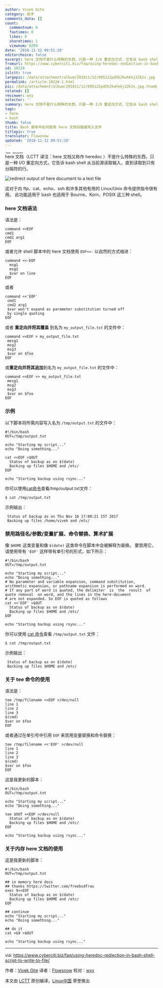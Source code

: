 ```yaml
---
author: Vivek Gite
category: 技术
comments_data: []
count:
  commentnum: 0
  favtimes: 0
  likes: 0
  sharetimes: 1
  viewnum: 8299
date: '2018-11-12 09:51:20'
editorchoice: false
excerpt: here 文档不是什么特殊的东西，只是一种 I/O 重定向方式，它告诉 bash shell 从当前源读取输入，直到读取到只有分隔符的行。
fromurl: https://www.cyberciti.biz/faq/using-heredoc-rediection-in-bash-shell-script-to-write-to-file/
id: 10224
islctt: true
largepic: /data/attachment/album/201811/12/095122pd5k2kwhkkj22k2s.jpg
permalink: /article-10224-1.html
pic: /data/attachment/album/201811/12/095122pd5k2kwhkkj22k2s.jpg.thumb.jpg
related: []
reviewer: wxy
selector: ''
summary: here 文档不是什么特殊的东西，只是一种 I/O 重定向方式，它告诉 bash shell 从当前源读取输入，直到读取到只有分隔符的行。
tags:
- here
- bash
thumb: false
title: Bash 脚本中如何使用 here 文档将数据写入文件
titlepic: true
translator: Flowsnow
updated: '2018-11-12 09:51:20'
---
```


<ruby> here 文档 <rt>  here document </rt></ruby> （LCTT 译注：here 文档又称作 heredoc ）不是什么特殊的东西，只是一种 I/O 重定向方式，它告诉 bash shell 从当前源读取输入，直到读取到只有分隔符的行。


![redirect output of here document to a text file](/data/attachment/album/201811/12/095122pd5k2kwhkkj22k2s.jpg)


这对于向 ftp、cat、echo、ssh 和许多其他有用的 Linux/Unix 命令提供指令很有用。 此功能适用于 bash 也适用于 Bourne、Korn、POSIX 这三种 shell。


### here 文档语法


语法是：



```
command <<EOF
cmd1
cmd2 arg1
EOF
```

或者允许 shell 脚本中的 here 文档使用 `EOF<<-` 以自然的方式缩进：



```
command <<-EOF
  msg1
  msg2 
  $var on line 
EOF
```

或者



```
command <<'EOF'
 cmd1
 cmd2 arg1
 $var won't expand as parameter substitution turned off
 by single quoting
EOF
```

或者 **重定向并将其覆盖** 到名为 `my_output_file.txt` 的文件中：



```
command <<EOF > my_output_file.txt
 mesg1
 msg2
 msg3
 $var on $foo
EOF
```

或**重定向并将其追加**到名为 `my_output_file.txt` 的文件中：



```
command <<EOF >> my_output_file.txt
 mesg1
 msg2
 msg3
 $var on $foo
EOF
```

### 示例


以下脚本将所需内容写入名为 `/tmp/output.txt` 的文件中：



```
#!/bin/bash
OUT=/tmp/output.txt

echo "Starting my script..."
echo "Doing something..."

cat <<EOF >$OUT
  Status of backup as on $(date)
  Backing up files $HOME and /etc/
EOF

echo "Starting backup using rsync..."
```

你可以使用[cat命令](https//www.cyberciti.biz/faq/linux-unix-appleosx-bsd-cat-command-examples/)查看/tmp/output.txt文件：



```
$ cat /tmp/output.txt
```

示例输出：



```
 Status of backup as on Thu Nov 16 17:00:21 IST 2017
 Backing up files /home/vivek and /etc/
```

### 禁用路径名/参数/变量扩展、命令替换、算术扩展


像 `$HOME` 这类变量和像 `$(date)` 这类命令在脚本中会被解释为替换。 要禁用它，请使用带有 `'EOF'` 这样带有单引号的形式，如下所示：



```
#!/bin/bash
OUT=/tmp/output.txt

echo "Starting my script..."
echo "Doing something..."
# No parameter and variable expansion, command substitution, arithmetic expansion, or pathname expansion is performed on word.  
# If any part of word is quoted, the delimiter  is  the  result  of  quote removal  on word, and the lines in the here-document 
# are not expanded. So EOF is quoted as follows
cat <<'EOF' >$OUT
  Status of backup as on $(date)
  Backing up files $HOME and /etc/
EOF

echo "Starting backup using rsync..."
```

你可以使用 [cat 命令](https//www.cyberciti.biz/faq/linux-unix-appleosx-bsd-cat-command-examples/)查看 `/tmp/output.txt` 文件：



```
$ cat /tmp/output.txt
```

示例输出：



```
 Status of backup as on $(date)
 Backing up files $HOME and /etc/

```

### 关于 tee 命令的使用


语法是：



```
tee /tmp/filename <<EOF >/dev/null
line 1
line 2
line 3
$(cmd)
$var on $foo
EOF
```

或者通过在单引号中引用 `EOF` 来禁用变量替换和命令替换：



```
tee /tmp/filename <<'EOF' >/dev/null
line 1
line 2
line 3
$(cmd)
$var on $foo
EOF
```

这是我更新的脚本：



```
#!/bin/bash
OUT=/tmp/output.txt

echo "Starting my script..."
echo "Doing something..."

tee $OUT <<EOF >/dev/null
  Status of backup as on $(date)
  Backing up files $HOME and /etc/
EOF

echo "Starting backup using rsync..."
```

### 关于内存 here 文档的使用


这是我更新的脚本：



```
#!/bin/bash
OUT=/tmp/output.txt

## in memory here docs 
## thanks https://twitter.com/freebsdfrau
exec 9<<EOF
  Status of backup as on $(date)
  Backing up files $HOME and /etc/
EOF

## continue
echo "Starting my script..."
echo "Doing something..."

## do it
cat <&9 >$OUT

echo "Starting backup using rsync..."
```



---


via: <https://www.cyberciti.biz/faq/using-heredoc-rediection-in-bash-shell-script-to-write-to-file/>


作者：[Vivek Gite](https://www.cyberciti.biz) 译者：[Flowsnow](https://github.com/Flowsnow) 校对：[wxy](https://github.com/wxy)


本文由 [LCTT](https://github.com/LCTT/TranslateProject) 原创编译，[Linux中国](https://linux.cn/) 荣誉推出